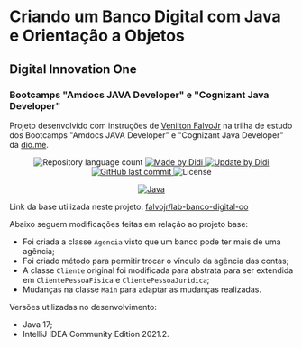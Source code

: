 # Criando um Banco Digital com Java e Orientação a Objetos

## Digital Innovation One
### Bootcamps "Amdocs JAVA Developer" e "Cognizant Java Developer"

Projeto desenvolvido com instruções de [Venilton FalvoJr](https://github.com/falvojr) na trilha de estudo dos Bootcamps "Amdocs JAVA Developer" e "Cognizant Java Developer" da [dio.me](https://dio.me/).

<p align="center">
	<img alt="Repository language count" src="https://img.shields.io/github/languages/count/didifive/lab-banco-digital-oo">
<a href="https://www.linkedin.com/in/falvojr/">
		<img alt="Made by Didi" src="https://img.shields.io/badge/made%20by-FalvoJr-blue">
	</a>	
<a href="https://www.linkedin.com/in/luis-carlos-zancanela/">
		<img alt="Update by Didi" src="https://img.shields.io/badge/update%20by-Didi-green">
	</a>
	<a href="https://github.com/didifive/lab-banco-digital-oo/commits/master">
		<img alt="GitHub last commit" src="https://img.shields.io/github/last-commit/didifive/lab-banco-digital-oo?color=blue">
	</a>
	<img alt="License" src="https://img.shields.io/badge/license-MIT-brightgreen?color=blue">
</p>

<p align="center">
	<a href="https://dev.java/">
	  <img alt="Java" src="https://img.shields.io/static/v1?color=red&label=Dev&message=Java&style=for-the-badge&logo=Java">
	</a>
</p>

Link da base utilizada neste projeto: [falvojr/lab-banco-digital-oo](https://github.com/falvojr/lab-banco-digital-oo)

Abaixo seguem modificações feitas em relação ao projeto base:
* Foi criada a classe `Agencia` visto que um banco pode ter mais de uma agência;
* Foi criado método para permitir trocar o vínculo da agência das contas;
* A classe `Cliente` original foi modificada para abstrata para ser extendida em `ClientePessoaFisica` e `ClientePessoaJuridica`;
* Mudanças na classe `Main` para adaptar as mudanças realizadas.

Versões utilizadas no desenvolvimento:
* Java 17;
* IntelliJ IDEA Community Edition 2021.2.